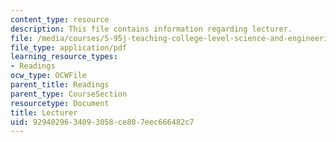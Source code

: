 ```yaml
---
content_type: resource
description: This file contains information regarding lecturer.
file: /media/courses/5-95j-teaching-college-level-science-and-engineering-fall-2015/9294029634093058ce807eec666482c7_MIT5_95JF15_lecturer.pdf
file_type: application/pdf
learning_resource_types:
- Readings
ocw_type: OCWFile
parent_title: Readings
parent_type: CourseSection
resourcetype: Document
title: Lecturer
uid: 92940296-3409-3058-ce80-7eec666482c7
---
```

